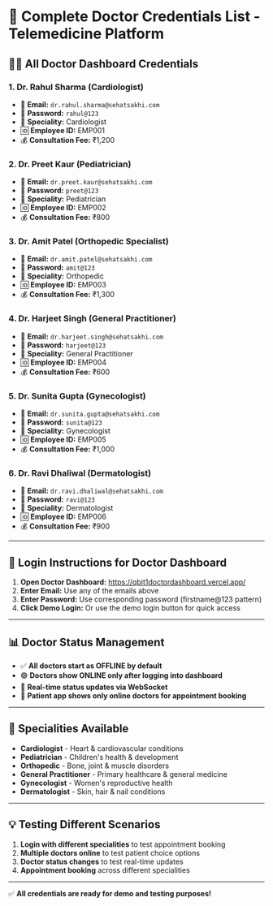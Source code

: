 # 🔐 Complete Doctor Credentials List - Telemedicine Platform

## 👨‍⚕️ All Doctor Dashboard Credentials

### **1. Dr. Rahul Sharma (Cardiologist)**

- 📧 **Email:** `dr.rahul.sharma@sehatsakhi.com`
- 🔑 **Password:** `rahul@123`
- 🏥 **Speciality:** Cardiologist
- 🆔 **Employee ID:** EMP001
- 💰 **Consultation Fee:** ₹1,200

### **2. Dr. Preet Kaur (Pediatrician)**

- 📧 **Email:** `dr.preet.kaur@sehatsakhi.com`
- 🔑 **Password:** `preet@123`
- 🏥 **Speciality:** Pediatrician
- 🆔 **Employee ID:** EMP002
- 💰 **Consultation Fee:** ₹800

### **3. Dr. Amit Patel (Orthopedic Specialist)**

- 📧 **Email:** `dr.amit.patel@sehatsakhi.com`
- 🔑 **Password:** `amit@123`
- 🏥 **Speciality:** Orthopedic
- 🆔 **Employee ID:** EMP003
- 💰 **Consultation Fee:** ₹1,300

### **4. Dr. Harjeet Singh (General Practitioner)**

- 📧 **Email:** `dr.harjeet.singh@sehatsakhi.com`
- 🔑 **Password:** `harjeet@123`
- 🏥 **Speciality:** General Practitioner
- 🆔 **Employee ID:** EMP004
- 💰 **Consultation Fee:** ₹600

### **5. Dr. Sunita Gupta (Gynecologist)**

- 📧 **Email:** `dr.sunita.gupta@sehatsakhi.com`
- 🔑 **Password:** `sunita@123`
- 🏥 **Speciality:** Gynecologist
- 🆔 **Employee ID:** EMP005
- 💰 **Consultation Fee:** ₹1,000

### **6. Dr. Ravi Dhaliwal (Dermatologist)**

- 📧 **Email:** `dr.ravi.dhaliwal@sehatsakhi.com`
- 🔑 **Password:** `ravi@123`
- 🏥 **Speciality:** Dermatologist
- 🆔 **Employee ID:** EMP006
- 💰 **Consultation Fee:** ₹900

---

## 🎯 Login Instructions for Doctor Dashboard

1. **Open Doctor Dashboard:** https://qbit1doctordashboard.vercel.app/
2. **Enter Email:** Use any of the emails above
3. **Enter Password:** Use corresponding password (firstname@123 pattern)
4. **Click Demo Login:** Or use the demo login button for quick access

---

## 📊 **Doctor Status Management**

- ✅ **All doctors start as OFFLINE by default**
- 🟢 **Doctors show ONLINE only after logging into dashboard**
- 🔄 **Real-time status updates via WebSocket**
- 📱 **Patient app shows only online doctors for appointment booking**

---

## 🏥 **Specialities Available**

- **Cardiologist** - Heart & cardiovascular conditions
- **Pediatrician** - Children's health & development
- **Orthopedic** - Bone, joint & muscle disorders
- **General Practitioner** - Primary healthcare & general medicine
- **Gynecologist** - Women's reproductive health
- **Dermatologist** - Skin, hair & nail conditions

---

## 💡 **Testing Different Scenarios**

1. **Login with different specialities** to test appointment booking
2. **Multiple doctors online** to test patient choice options
3. **Doctor status changes** to test real-time updates
4. **Appointment booking** across different specialities

---

✅ **All credentials are ready for demo and testing purposes!**
